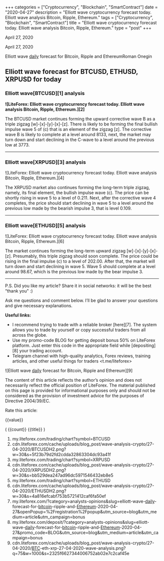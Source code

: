 +++
categories = ["Cryptocurrency", "Blockchain", "SmartContract"]
date = "2020-04-27"
description = "Elliott wave cryptocurrency forecast today. Elliott wave analysis Bitcoin, Ripple, Ethereum."
tags = ["Cryptocurrency", "Blockchain", "SmartContract"]
title = "Elliott wave cryptocurrency forecast today. Elliott wave analysis Bitcoin, Ripple, Ethereum."
type = "post"
+++

April 27, 2020

April 27, 2020

Elliott wave [daily](https://www.fintecher.org/2020/03/03/forex-trading-daily-strategy/) forecast for Bitcoin, Ripple and EthereumRoman Onegin

## Elliott wave forecast for BTCUSD, ETHUSD, XRPUSD for today

###  **Elliott wave[BTCUSD][1] analysis**

 **![LiteForex: Elliott wave cryptocurrency forecast today. Elliott wave
analysis Bitcoin, Ripple, Ethereum.][2]**

The BTCUSD market continues forming the upward corrective wave B as a
triple zigzag [w]-[x]-[y]-[x]-[z]. There is likely to be forming the
final bullish impulse wave 5 of (c) that is an element of the zigzag
[z]. The corrective wave B is likely to complete at a level around 8133,
next, the market may turn down and start declining in the C-wave to a
level around the previous low at 3773.

* * *

###  **Elliott wave[XRPUSD][3] analysis**

![LiteForex: Elliott wave cryptocurrency forecast today. Elliott wave
analysis Bitcoin, Ripple, Ethereum.][4]

The XRPUSD market also continues forming the long-term triple zigzag,
namely, its final element, the bullish impulse wave (c). The price can
be shortly rising in wave 5 to a level of 0.211. Next, after the
corrective wave 4 completes, the price should start declining in wave 5
to a level around the previous low made by the bearish impulse 3, that
is level 0.109.

* * *

###  **Elliott wave[ETHUSD][5] analysis**

![LiteForex: Elliott wave cryptocurrency forecast today. Elliott wave
analysis Bitcoin, Ripple, Ethereum.][6]

The market continues forming the long-term upward zigzag
[w]-[x]-[y]-[x]-[z]. Presumably, this triple zigzag should soon
complete. The price could be rising in the final impulse (c) to a level
of 202.00. After that, the market will turn down and start declining in
wave 5. Wave 5 should complete at a level around 98.67, which is the
previous low made by the bear impulse 3.

* * *

P.S. Did you like my article? Share it in social networks: it will be
the best “thank you" :)

Ask me questions and comment below. I’ll be glad to answer your
questions and give necessary explanations.

 **Useful links:**

  * I recommend trying to trade with a reliable broker [here][7]. The system allows you to trade by yourself or copy successful traders from all across the globe.
  * Use my promo-code BLOG for getting deposit bonus 50% on LiteForex platform. Just enter this code in the appropriate field while [depositing][8] your trading account.
  * Telegram channel with high-quality analytics, Forex reviews, training articles, and other useful things for traders <t.me/liteforex>

![Elliott wave [daily](https://www.fintecher.org/2020/03/03/forex-trading-daily-strategy/) forecast for Bitcoin, Ripple and Ethereum][9]

The content of this article reflects the author’s opinion and does not
necessarily reflect the official position of LiteForex. The material
published on this page is provided for informational purposes only and
should not be considered as the provision of investment advice for the
purposes of Directive 2004/39/EC.

Rate this article:

{{value}}

( {{count}} {{title}} )

   1. my.liteforex.com/trading/chart?symbol=BTCUSD
   2. cdn.liteforex.com/cache/uploads/blog_post/wave-analysis-crypto/27-04-2020/BTCUSDH2.png?w=30&s=5f23b79d2fd2cdda32863304dc93a41f
   3. my.liteforex.com/trading/chart?symbol=XRPUSD
   4. cdn.liteforex.com/cache/uploads/blog_post/wave-analysis-crypto/27-04-2020/XRPUSDH2.png?w=30&s=bb529dea247ad96dc5971546432eb8e5
   5. my.liteforex.com/trading/chart?symbol=ETHUSD
   6. cdn.liteforex.com/cache/uploads/blog_post/wave-analysis-crypto/27-04-2020/ETHUSDH2.png?w=30&s=4a816efcabf753b5721412caf6fa50ef
   7. my.liteforex.com/?category=analysts-opinions&slug=elliott-wave-[daily](https://www.fintecher.org/2020/03/03/forex-trading-daily-strategy/)-forecast-for-[bitcoin](https://www.letsplayfx.com/blog/forex-for-bitcoin/)-ripple-and-[Ethereum](https://www.playgroundfx.com/blog/the-creator-of-ethereum/)-2020-04-27&openPopup=%2Fregistration%2Fpopup&utm_source=blog&utm_medium=article&utm_campaign=bonus
   8. my.liteforex.com/deposit/?category=analysts-opinions&slug=elliott-wave-[daily](https://www.fintecher.org/2020/03/03/forex-trading-daily-strategy/)-forecast-for-[bitcoin](https://www.letsplayfx.com/blog/forex-for-bitcoin/)-ripple-and-[Ethereum](https://www.playgroundfx.com/blog/the-creator-of-ethereum/)-2020-04-27&promo_code=BLOG&utm_source=blog&utm_medium=article&utm_campaign=bonus
   9. cdn.liteforex.com/cache/uploads/blog_post/wave-analysis-crypto/27-04-2020/[BTC](https://www.playgroundfx.com/blog/who-is-the-creator-of-bitcoin/)-eth-xrp-27-04-2020-wave-analysis.png?q=75&w=1000&s=2325f6627344006752ab02e7c2caf45e